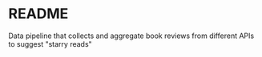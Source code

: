 # README

Data pipeline that collects and aggregate book reviews from different APIs to
suggest "starry reads"
